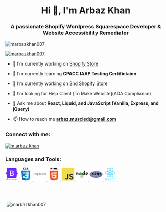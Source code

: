 <h1 align="center">Hi 👋, I'm Arbaz Khan</h1>
<h3 align="center">A passionate Shopify Wordpress Squarespace Developer & Website Accessibility Remediator</h3>

<p align="left"> <img src="https://komarev.com/ghpvc/?username=marbazkhan007&label=Profile%20views&color=0e75b6&style=flat" alt="marbazkhan007" /> </p>

<p align="left"> <a href="https://github.com/ryo-ma/github-profile-trophy"><img src="https://github-profile-trophy.vercel.app/?username=marbazkhan007" alt="marbazkhan007" /></a> </p>

- 🔭 I’m currently working on [Shopify Store](https://katyperrycollections.com/)

- 🌱 I’m currently learning **CPACC IAAP Testing Certifictaion**

- 👯 I’m currently working on 2nd [Shopify Store](https://pnumaoutdoors.com/)

- 🤝 I’m looking for Help Client [To Make Website](ADA Compliance)

- 💬 Ask me about **React, Liquid, and JavaScript (Vanilla, Express, and jQuery)**

- 📫 How to reach me **arbaz.muscled@gmail.com**

<h3 align="left">Connect with me:</h3>
<p align="left">
<a href="[https://linkedin.com/in/m arbaz khan](https://www.linkedin.com/in/m-arbaz-khan-9aab47248)" target="blank"><img align="center" src="https://raw.githubusercontent.com/rahuldkjain/github-profile-readme-generator/master/src/images/icons/Social/linked-in-alt.svg" alt="m arbaz khan" height="30" width="40" /></a>
</p>

<h3 align="left">Languages and Tools:</h3>
<p align="left"> <a href="https://getbootstrap.com" target="_blank" rel="noreferrer"> <img src="https://raw.githubusercontent.com/devicons/devicon/master/icons/bootstrap/bootstrap-plain-wordmark.svg" alt="bootstrap" width="40" height="40"/> </a> <a href="https://www.w3schools.com/css/" target="_blank" rel="noreferrer"> <img src="https://raw.githubusercontent.com/devicons/devicon/master/icons/css3/css3-original-wordmark.svg" alt="css3" width="40" height="40"/> </a> <a href="https://expressjs.com" target="_blank" rel="noreferrer"> <img src="https://raw.githubusercontent.com/devicons/devicon/master/icons/express/express-original-wordmark.svg" alt="express" width="40" height="40"/> </a> <a href="https://www.w3.org/html/" target="_blank" rel="noreferrer"> <img src="https://raw.githubusercontent.com/devicons/devicon/master/icons/html5/html5-original-wordmark.svg" alt="html5" width="40" height="40"/> </a> <a href="https://developer.mozilla.org/en-US/docs/Web/JavaScript" target="_blank" rel="noreferrer"> <img src="https://raw.githubusercontent.com/devicons/devicon/master/icons/javascript/javascript-original.svg" alt="javascript" width="40" height="40"/> </a> <a href="https://nodejs.org" target="_blank" rel="noreferrer"> <img src="https://raw.githubusercontent.com/devicons/devicon/master/icons/nodejs/nodejs-original-wordmark.svg" alt="nodejs" width="40" height="40"/> </a> <a href="https://www.php.net" target="_blank" rel="noreferrer"> <img src="https://raw.githubusercontent.com/devicons/devicon/master/icons/php/php-original.svg" alt="php" width="40" height="40"/> </a> <a href="https://reactjs.org/" target="_blank" rel="noreferrer"> <img src="https://raw.githubusercontent.com/devicons/devicon/master/icons/react/react-original-wordmark.svg" alt="react" width="40" height="40"/> </a> </p>

<br><br>



<p>&nbsp;<img align="center" src="https://github-readme-stats.vercel.app/api?username=marbazkhan007&show_icons=true&locale=en" alt="marbazkhan007" /></p>
